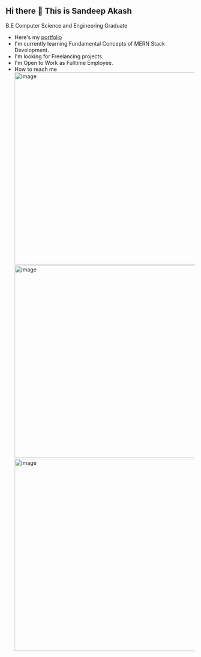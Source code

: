 ## Hi there 👋 This is Sandeep Akash

B.E Computer Science and Engineering Graduate

- Here's my [portfolio](https://www.github.com/sandeepakash07)
- I'm currently learning Fundamental Concepts of MERN Stack Development.
- I'm looking for Freelancing projects.
- I'm Open to Work as Fulltime Employee.
- How to reach me
<br/>[<img width="512" height="512" alt="image" src="https://github.com/user-attachments/assets/68dad68e-bca4-4e52-acea-049cb3b18c01" />](https://www.linkedin.com/in/sandeepaakash) [<img width="512" height="512" alt="image" src="https://github.com/user-attachments/assets/b669b753-6337-4aa8-b4f0-7a9a9d9b9998" />](https://www.instagram.com/sandeepakash_) [<img width="512" height="512" alt="image" src="https://github.com/user-attachments/assets/a4daa41e-32cb-45b1-894a-7887763803f2" />](https://www.x.com/sandeepakash_)

